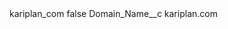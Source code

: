 <?xml version="1.0" encoding="UTF-8"?>
<CustomMetadata xmlns="http://soap.sforce.com/2006/04/metadata" xmlns:xsi="http://www.w3.org/2001/XMLSchema-instance" xmlns:xsd="http://www.w3.org/2001/XMLSchema">
    <label>kariplan_com</label>
    <protected>false</protected>
    <values>
        <field>Domain_Name__c</field>
        <value xsi:type="xsd:string">kariplan.com</value>
    </values>
</CustomMetadata>
